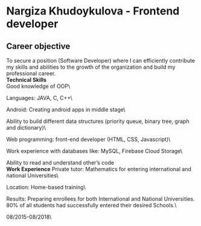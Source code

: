 # Nargiza Khudoykulova - Frontend developer
## **Career objective**
  To secure a position (Software Developer) where I can efficiently contribute my skills and abilities to the growth of the organization and build my professional career.\
**Technical Skills**  
  Good knowledge of OOP\
     
  Languages: JAVA, C, C++\

  Android: Creating android apps in middle stage\

  Ability to build different data structures (priority queue, binary tree, graph and dictionary)\

  Web programming: front-end developer (HTML, CSS, Javascript)\

  Work experience with databases like: MySQL, Firebase Cloud Storage\

  Ability to read and understand other’s code\
**Work Experience**
  Private tutor: Mathematics for entering international and national Universities\

  Location: Home-based training\

  Results: Preparing enrollees for both International and National Universities. 80% of all students had successfully entered their desired Schools.\
       
 08/2015-08/2018\
